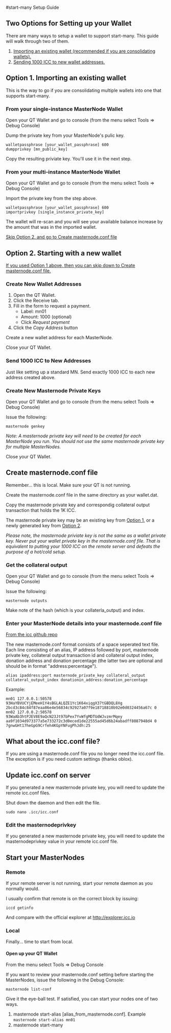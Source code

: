 #start-many Setup Guide

## Two Options for Setting up your Wallet

There are many ways to setup a wallet to support start-many. This guide will walk through two of them.

1. [Importing an existing wallet (recommended if you are consolidating wallets).](#option1)
2. [Sending 1000 ICC to new wallet addresses.](#option2)

## <a name="option1"></a>Option 1. Importing an existing wallet

This is the way to go if you are consolidating multiple wallets into one that supports start-many.

### From your single-instance MasterNode Wallet

Open your QT Wallet and go to console (from the menu select Tools => Debug Console)

Dump the private key from your MasterNode's pulic key.

```
walletpassphrase [your_wallet_passphrase] 600
dumpprivkey [mn_public_key]
```

Copy the resulting priviate key. You'll use it in the next step.

### From your multi-instance MasterNode Wallet

Open your QT Wallet and go to console (from the menu select Tools => Debug Console)

Import the private key from the step above.

```
walletpassphrase [your_wallet_passphrase] 600
importprivkey [single_instance_private_key]
```

The wallet will re-scan and you will see your available balance increase by the amount that was in the imported wallet.

[Skip Option 2. and go to Create masternode.conf file](#masternodeconf)

## <a name="option2"></a>Option 2. Starting with a new wallet

[If you used Option 1 above, then you can skip down to Create masternode.conf file.](#masternodeconf)

### Create New Wallet Addresses

1. Open the QT Wallet.
2. Click the Receive tab.
3. Fill in the form to request a payment.
   - Label: mn01
   - Amount: 1000 (optional)
   - Click _Request payment_
4. Click the _Copy Address_ button

Create a new wallet address for each MasterNode.

Close your QT Wallet.

### Send 1000 ICC to New Addresses

Just like setting up a standard MN. Send exactly 1000 ICC to each new address created above.

### Create New Masternode Private Keys

Open your QT Wallet and go to console (from the menu select Tools => Debug Console)

Issue the following:

`masternode genkey`

_Note: A masternode private key will need to be created for each MasterNode you run. You should not use the same masternode private key for multiple MasterNodes._

Close your QT Wallet.

## <a name="masternodeconf"></a>Create masternode.conf file

Remember... this is local. Make sure your QT is not running.

Create the masternode.conf file in the same directory as your wallet.dat.

Copy the masternode private key and correspondig collateral output transaction that holds the 1K ICC.

The masternode private key may be an existing key from [Option 1](#option1), or a newly generated key from [Option 2](#option2).

_Please note, the masternode priviate key is not the same as a wallet private key. Never put your wallet private key in the masternode.conf file. That is equivalent to putting your 1000 ICC on the remote server and defeats the purpose of a hot/cold setup._

### Get the collateral output

Open your QT Wallet and go to console (from the menu select Tools => Debug Console)

Issue the following:

`masternode outputs`

Make note of the hash (which is your collaterla_output) and index.

### Enter your MasterNode details into your masternode.conf file

[From the icc github repo](https://github.com/icc-crypto/icc/blob/master/doc/masternode_conf.md)

The new masternode.conf format consists of a space seperated text file. Each line consisting of an alias, IP address followed by port, masternode private key, collateral output transaction id and collateral output index, donation address and donation percentage (the latter two are optional and should be in format "address:percentage").

```
alias ipaddress:port masternode_private_key collateral_output collateral_output_index donationin_address:donation_percentage
```

Example:

```
mn01 127.0.0.1:50578 93HaYBVUCYjEMeeH1Y4sBGLALQZE1Yc1K64xiqgX37tGBDQL8Xg 2bcd3c84c84f87eaa86e4e56834c92927a07f9e18718810b92e0d0324456a67c 0
mn02 127.0.0.2:50578 93WaAb3htPJEV8E9aQcN23Jt97bPex7YvWfgMDTUdWJvzmrMqey aa9f1034d973377a5e733272c3d0eced1de22555ad45d6b24abadff8087948d4 0 7gnwGHt17heGpG9Crfeh4KGpYNFugPhJdh:25
```

## What about the icc.conf file?

If you are using a masternode.conf file you no longer need the icc.conf file. The exception is if you need custom settings (thanks oblox).

## Update icc.conf on server

If you generated a new masternode private key, you will need to update the remote icc.conf files.

Shut down the daemon and then edit the file.

`sudo nano .icc/icc.conf`

### Edit the masternodeprivkey

If you generated a new masternode private key, you will need to update the masternodeprivkey value in your remote icc.conf file.

## Start your MasterNodes

### Remote

If your remote server is not running, start your remote daemon as you normally would.

I usually confirm that remote is on the correct block by issuing:

`iccd getinfo`

And compare with the official explorer at http://explorer.icc.io

### Local

Finally... time to start from local.

#### Open up your QT Wallet

From the menu select Tools => Debug Console

If you want to review your masternode.conf setting before starting the MasterNodes, issue the following in the Debug Console:

`masternode list-conf`

Give it the eye-ball test. If satisfied, you can start your nodes one of two ways.

1. masternode start-alias [alias_from_masternode.conf]. Example `masternode start-alias mn01`
2. masternode start-many
